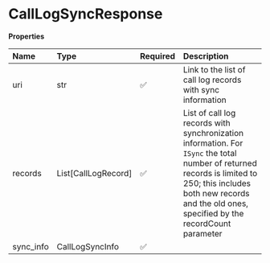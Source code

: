 # CallLogSyncResponse

**Properties**

| Name      | Type                | Required | Description                                                                                                                                                                                                            |
| :-------- | :------------------ | :------- | :--------------------------------------------------------------------------------------------------------------------------------------------------------------------------------------------------------------------- |
| uri       | str                 | ✅       | Link to the list of call log records with sync information                                                                                                                                                             |
| records   | List[CallLogRecord] | ✅       | List of call log records with synchronization information. For `ISync` the total number of returned records is limited to 250; this includes both new records and the old ones, specified by the recordCount parameter |
| sync_info | CallLogSyncInfo     | ✅       |                                                                                                                                                                                                                        |

<!-- This file was generated by liblab | https://liblab.com/ -->
